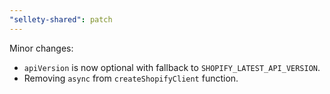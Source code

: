 ```yaml
---
"sellety-shared": patch
---
```


Minor changes:

- `apiVersion` is now optional with fallback to `SHOPIFY_LATEST_API_VERSION`.
- Removing `async` from `createShopifyClient` function.
